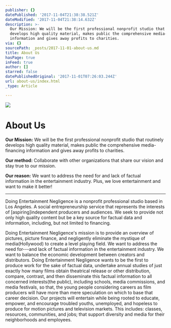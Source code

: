 ```yaml
---
publisher: {}
datePublished: '2017-11-04T21:38:38.521Z'
dateModified: '2017-11-04T21:38:14.632Z'
description: >-
  Our Mission: We will be the first professional nonprofit studio that routinely
  develops high quality material, makes public the comprehensive media-financing
  information and gives away profits to charities.
via: {}
sourcePath: _posts/2017-11-01-about-us.md
title: About Us
hasPage: true
inFeed: true
author: []
starred: false
datePublishedOriginal: '2017-11-01T07:26:03.244Z'
url: about-us/index.html
_type: Article

---
```

![](https://the-grid-user-content.s3-us-west-2.amazonaws.com/518f7d23-8891-4059-8eee-1b0c52fea070.jpg)

# About Us

**Our Mission:** We will be the first professional nonprofit studio that routinely develops high quality material, makes public the comprehensive media-financing information and gives away profits to charities.

**Our method:** Collaborate with other organizations that share our vision and stay true to our mission.

**Our reason:** We want to address the need for and lack of factual information in the entertainment industry. Plus, we love entertainment and want to make it better!

---

Doing Entertainment Negligence is a nonprofit professional studio based in Los Angeles. A social entrepreneurship service that represents the interests of \[aspiring\]independent producers and audiences. We seek to provide not only high quality content but be a key source for factual data and information, including, but not limited to financing.

Doing Entertainment Negligence's mission is to provide an overview of pictures, picture finance, and negligently eliminate the mystique of media(Hollywood) to create a level playing field. We want to address the need for---and lack of factual information in the entertainment industry. We want to balance the economic development between creators and distributors. Doing Entertainment Negligence wants to be the first to produce work for the sake of factual data, undertake annual studies of just exactly how many films obtain theatrical release or other distribution, compare, contrast, and then disseminate this factual information to all concerned interests(the public), including schools, media commissions, and media festivals, so that, the young people considering careers as film producers will have more than mere speculation on which to base that career decision. Our projects will entertain while being rooted to educate, empower, and encourage troubled youths, unemployed, and hopeless to produce for motion pictures and television markets. This includes: classes, resources, communities, and jobs; that support diversity and media for their neighborhoods and employees.
